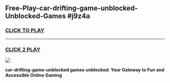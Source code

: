 
## Free-Play-car-drifting-game-unblocked-Unblocked-Games #j9z4a
<h3>
<a href="https://news.freeplayer.one?title=car-drifting-game-unblocked&ref=8M">CLICK TO PLAY</a></h3>
<hr>

<h3>
<a href="https://news.freeplayer.one?title=car-drifting-game-unblocked&ref=8M">CLICK 2 PLAY</a>
  
</h3>

<a href="https://news.freeplayer.one?title=car-drifting-game-unblocked&ref=8M"><img src="https://clearcache.store/games.png"></a>


**car-drifting-game-unblocked games unblocked: Your Gateway to Fun and Accessible Online Gaming**
